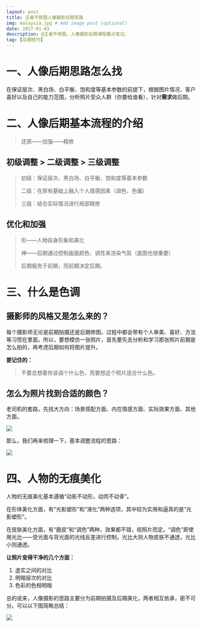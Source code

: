 ```yaml
---
layout: post
title: 王者不修图人像摄影后期思路
img: malaysia.jpg # Add image post (optional)
date: 2017-01-03
description: @王者不修图，人像摄影后期课程要点笔记。
tag: [后期技巧]
---
```



# 一、人像后期思路怎么找

在保证层次、黑白场、白平衡、饱和度等基本参数的前提下，根据图片情况、客户喜好以及自己的能力范围，分析照片受众人群（你要给谁看），针对**需求**做后期。

# 二、人像后期基本流程的介绍

> 还原——加强——精修

## 初级调整 &gt; 二级调整 &gt; 三级调整

> 初级：保证层次、黑白场、白平衡、饱和度等基本参数
> 
> 
> 二级：在原有基础上融入个人情感因素（调色、色偏）
> 
> 
> 三级：结合实际情况进行局部精修

## 优化和加强

> 形——人物自身形象和美化
> 
> 
> 神——后期通过控制画面颜色、调性来渲染气氛（底图也很重要）
> 
> 
> 后期服务于前期，而前期决定后期。

# 三、什么是色调

## 摄影师的风格又是怎么来的？

每个摄影师无论是前期拍摄还是后期修图，过程中都会带有个人审美、喜好、方法等习惯在里面。所以，要想模仿一张照片，首先要先去分析和学习那张照片前期是怎么拍的，再考虑后期如何将图片提升。

**要记住的：**

> 不要总想着你该调个什么色，而要想这个照片适合什么色。

## 怎么为照片找到合适的颜色？

老司机的套路，先找大方向：场景搭配方面、内在情感方面、实际效果方面、其他方面。

![][image-1]

那么，我们再来梳理一下，基本调整流程的思路：

![][image-2]

# 四、人物的无痕美化

人物的无痕美化基本遵循“动影不动形，动肉不动骨”。

在形体美化方面，有“光影塑形”和“液化”两种选项，其中较为实用和逼真的是“光影塑形”。

在皮肤美化方面，有“磨皮”和“调色”两种，效果都不错，视照片而定。“调色”即使用光比——受光面与背光面的光线反差进行控制，光比大则人物皮肤不通透，光比小则通透。

**让照片变得干净的几个方面：**

1. 虚实之间的对比
2. 明暗层次的对比
3. 色彩的色相明暗

总的说来，人像摄影的思路主要分为前期拍摄及后期美化，两者相互依承，密不可分。可以以下图简略总结：

![][image-3]

[image-1]:	/uploads/9DkxFbYL.png
[image-2]:	/uploads/inIxtJqx.png
[image-3]:	/uploads/BGJty580.png